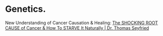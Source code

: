 # Genetics.
New Understanding of Cancer Causation &amp; Healing: [The SHOCKING ROOT CAUSE of Cancer &amp; How To STARVE It Naturally | Dr. Thomas Seyfried](https://youtu.be/lEzPt-sRmAc)
